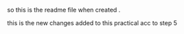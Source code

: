 so this is the readme file when created .


this is the new changes added to this practical acc to step 5
